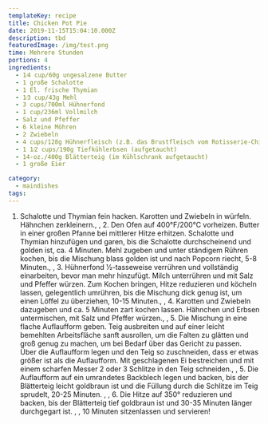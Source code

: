 ```yaml
---
templateKey: recipe
title: Chicken Pot Pie
date: 2019-11-15T15:04:10.000Z
description: tbd
featuredImage: /img/test.png
time: Mehrere Stunden
portions: 4
ingredients:
  - 1⁄4 cup/60g ungesalzene Butter
  - 1 große Schalotte
  - 1 El. frische Thymian
  - 1⁄3 cup/43g Mehl
  - 3 cups/700ml Hühnerfond
  - 1 cup/236ml Vollmilch
  - Salz und Pfeffer
  - 6 kleine Möhren
  - 2 Zwiebeln
  - 4 cups/128g Hühnerfleisch (z.B. das Brustfleisch vom Rotisserie-Chicken)
  - 1 1⁄2 cups/190g Tiefkühlerbsen (aufgetaucht)
  - 14-oz./400g Blätterteig (im Kühlschrank aufgetaucht)
  - 1 große Eier

category:
  - maindishes
tags:
---
```


1. Schalotte und Thymian fein hacken. Karotten und Zwiebeln in würfeln. Hähnchen zerkleinern., , 2. Den Ofen auf 400°F/200°C vorheizen. Butter in einer großen Pfanne bei mittlerer Hitze erhitzen. Schalotte und Thymian hinzufügen und garen, bis die Schalotte durchscheinend und golden ist, ca. 4 Minuten. Mehl zugeben und unter ständigem Rühren kochen, bis die Mischung blass golden ist und nach Popcorn riecht, 5-8 Minuten., , 3. Hühnerfond 1⁄2-tasseweise verrühren und vollständig einarbeiten, bevor man mehr hinzufügt. Milch unterrühren und mit Salz und Pfeffer würzen. Zum Kochen bringen, Hitze reduzieren und köcheln lassen, gelegentlich umrühren, bis die Mischung dick genug ist, um einen Löffel zu überziehen, 10-15 Minuten., , 4. Karotten und Zwiebeln dazugeben und ca. 5 Minuten zart kochen lassen. Hähnchen und Erbsen untermischen, mit Salz und Pfeffer würzen., , 5. Die Mischung in eine flache Auflaufform geben. Teig ausbreiten und auf einer leicht bemehlten Arbeitsfläche sanft ausrollen, um die Falten zu glätten und groß genug zu machen, um bei Bedarf über das Gericht zu passen. Über die Auflaufform legen und den Teig so zuschneiden, dass er etwas größer ist als die Auflaufform. Mit geschlagenen Ei bestreichen und mit einem scharfen Messer 2 oder 3 Schlitze in den Teig schneiden., , 5. Die Auflaufform auf ein umrandetes Backblech legen und backen, bis der Blätterteig leicht goldbraun ist und die Füllung durch die Schlitze im Teig sprudelt, 20-25 Minuten. , , 6. Die Hitze auf 350° reduzieren und backen, bis der Blätterteig tief goldbraun ist und 30-35 Minuten länger durchgegart ist. , , 10 Minuten sitzenlassen und servieren!
